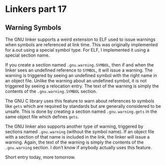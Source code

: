 # Linkers part 17

## Warning Symbols

The GNU linker supports a weird extension to ELF used to issue warnings when
symbols are referenced at link time. This was originally implemented for a.out
using a special symbol type. For ELF, I implemented it using a special section
name.

If you create a section named `.gnu.warning.SYMBOL`, then if and when the
linker sees an undefined reference to `SYMBOL`, it will issue a warning. The
warning is triggered by seeing an undefined symbol with the right name in an
object file.  Unlike the warning about an undefined symbol, it is not triggered
by seeing a relocation entry. The text of the warning is simply the contents of
the `.gnu.warning.SYMBOL` section.

The GNU C library uses this feature to warn about references to symbols like
`gets` which are required by standards but are generally considered to be
unsafe.  This is done by creating a section named `.gnu.warning.gets` in the
same object file which defines `gets`.

The GNU linker also supports another type of warning, triggered by sections
named `.gnu.warning` (without the symbol name). If an object file with a
section of that name is included in the link, the linker will issue a warning.
Again, the text of the warning is simply the contents of the `.gnu.warning`
section. I don’t know if anybody actually uses this feature.

Short entry today, more tomorrow.


